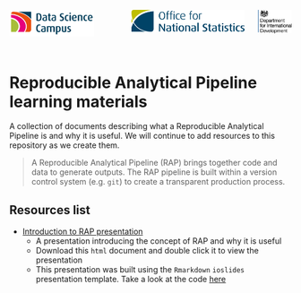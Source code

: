<img align="left" src="images/logos/DataScienceCampus_logo.png" width=30%>&nbsp;&nbsp;&nbsp;&nbsp;&nbsp;&nbsp;&nbsp;&nbsp;&nbsp;&nbsp;&nbsp;&nbsp;&nbsp;&nbsp;&nbsp;&nbsp;
<img src="images/logos/ONS_logo.webp" width=40%>
<img align="right" src="images/logos/DFID_logo.png" width=12%>

<br/>

# Reproducible Analytical Pipeline learning materials

A collection of documents describing what a Reproducible Analytical Pipeline is and why it is useful. We will continue to add resources to this repository as we create them.

> A Reproducible Analytical Pipeline (RAP) brings together code and data to generate outputs. The RAP pipeline is built within a version control system (e.g. `git`) to create a transparent production process.

## Resources list
- [Introduction to RAP presentation](https://github.com/datasciencecampus/gov-uk-rap-materials/raw/master/gov-uk-rap-project-materials.html)
    * A presentation introducing the concept of RAP and why it is useful
    * Download this `html` document and double click it to view the presentation
    * This presentation was built using the `Rmarkdown` `ioslides` presentation template. Take a look at the code [here](https://github.com/datasciencecampus/gov-uk-rap-materials/blob/master/gov-uk-rap-project-materials.Rmd)